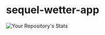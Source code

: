 # sequel-wetter-app

![Your Repository's Stats](https://github-readme-stats.vercel.app/api/top-langs/?username=Your_GitHub_Username&theme=blue-green)
